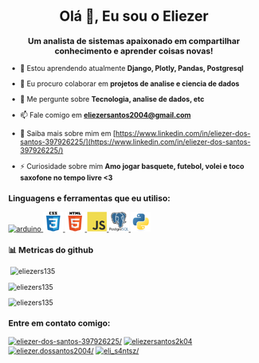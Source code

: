 <h1 align="center">Olá 👋, Eu sou o Eliezer</h1>
<h3 align="center">Um analista de sistemas apaixonado em compartilhar conhecimento e aprender coisas novas!</h3>


- 🌱 Estou aprendendo atualmente **Django, Plotly, Pandas, Postgresql**

- 👯 Eu procuro colaborar em **projetos de analise e ciencia de dados**

- 💬 Me pergunte sobre **Tecnologia, analise de dados, etc**

- 📫 Fale comigo em **eliezersantos2004@gmail.com**

- 📄 Saiba mais sobre mim em [https://www.linkedin.com/in/eliezer-dos-santos-397926225/](https://www.linkedin.com/in/eliezer-dos-santos-397926225/)

- ⚡ Curiosidade sobre mim **Amo jogar basquete, futebol, volei e toco saxofone no tempo livre <3**

<h3 align="left">Linguagens e ferramentas que eu utiliso:</h3>
<p align="left"> <a href="https://www.arduino.cc/" target="_blank" rel="noreferrer"> <img src="https://cdn.worldvectorlogo.com/logos/arduino-1.svg" alt="arduino" width="40" height="40"/> </a> <a href="https://www.w3schools.com/css/" target="_blank" rel="noreferrer"> <img src="https://raw.githubusercontent.com/devicons/devicon/master/icons/css3/css3-original-wordmark.svg" alt="css3" width="40" height="40"/> </a> <a href="https://www.w3.org/html/" target="_blank" rel="noreferrer"> <img src="https://raw.githubusercontent.com/devicons/devicon/master/icons/html5/html5-original-wordmark.svg" alt="html5" width="40" height="40"/> </a> <a href="https://developer.mozilla.org/en-US/docs/Web/JavaScript" target="_blank" rel="noreferrer"> <img src="https://raw.githubusercontent.com/devicons/devicon/master/icons/javascript/javascript-original.svg" alt="javascript" width="40" height="40"/> </a> <a href="https://www.postgresql.org" target="_blank" rel="noreferrer"> <img src="https://raw.githubusercontent.com/devicons/devicon/master/icons/postgresql/postgresql-original-wordmark.svg" alt="postgresql" width="40" height="40"/> </a> <a href="https://www.python.org" target="_blank" rel="noreferrer"> <img src="https://raw.githubusercontent.com/devicons/devicon/master/icons/python/python-original.svg" alt="python" width="40" height="40"/> </a> </p>

<h3 align="left">📊 Metricas do github</h3>
<p>&nbsp;<img align="center" src="https://github-readme-stats.vercel.app/api?username=eliezers135&show_icons=true&locale=en" alt="eliezers135" /></p>

<p><img align="center" src="https://github-readme-streak-stats.herokuapp.com/?user=eliezers135&" alt="eliezers135" /></p>

<p align="left"> <img src="https://komarev.com/ghpvc/?username=eliezers135&label=Profile%20views&color=0e75b6&style=flat" alt="eliezers135" /> </p>

<h3 align="left">Entre em contato comigo:</h3>

<p align="left">
<a href="https://linkedin.com/in/eliezer-dos-santos-397926225/" target="blank"><img align="center" src="https://raw.githubusercontent.com/rahuldkjain/github-profile-readme-generator/master/src/images/icons/Social/linked-in-alt.svg" alt="eliezer-dos-santos-397926225/" height="30" width="40" /></a>
<a href="https://kaggle.com/eliezersantos2k04" target="blank"><img align="center" src="https://raw.githubusercontent.com/rahuldkjain/github-profile-readme-generator/master/src/images/icons/Social/kaggle.svg" alt="eliezersantos2k04" height="30" width="40" /></a>
<a href="https://fb.com/eliezer.dossantos2004/" target="blank"><img align="center" src="https://raw.githubusercontent.com/rahuldkjain/github-profile-readme-generator/master/src/images/icons/Social/facebook.svg" alt="eliezer.dossantos2004/" height="30" width="40" /></a>
<a href="https://instagram.com/eli_s4ntsz/" target="blank"><img align="center" src="https://raw.githubusercontent.com/rahuldkjain/github-profile-readme-generator/master/src/images/icons/Social/instagram.svg" alt="eli_s4ntsz/" height="30" width="40" /></a>
</p>


<!--
<p align="left"> <a href="https://github.com/ryo-ma/github-profile-trophy"><img src="https://github-profile-trophy.vercel.app/?username=eliezers135" alt="eliezers135" /></a> </p> 

-->
